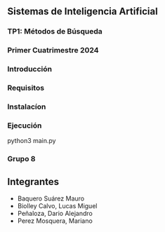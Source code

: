 ## Sistemas de Inteligencia Artificial
### TP1: Métodos de Búsqueda
### Primer Cuatrimestre 2024

### Introducción

### Requisitos

### Instalacíon

### Ejecución
python3 main.py


### Grupo 8
## Integrantes
+ Baquero Suárez Mauro
+ Biolley Calvo, Lucas Miguel
+ Peñaloza, Dario Alejandro
+ Perez Mosquera, Mariano
